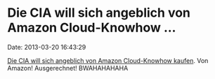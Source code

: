 Die CIA will sich angeblich von Amazon Cloud-Knowhow \...
=========================================================

Date: 2013-03-20 16:43:29

[Die CIA will sich angeblich von Amazon Cloud-Knowhow
kaufen](http://www.heise.de/-1826286). Von Amazon! Ausgerechnet!
BWAHAHAHAHA
